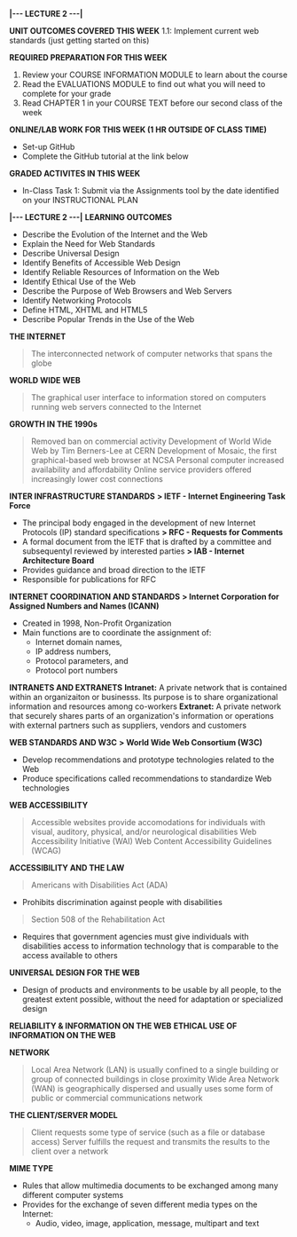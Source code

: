 **|--- LECTURE 2 ---|**



**UNIT OUTCOMES COVERED THIS WEEK**
  1.1: Implement current web standards (just getting started on this)

**REQUIRED PREPARATION FOR THIS WEEK**
  1. Review your COURSE INFORMATION MODULE to learn about the course
  2. Read the EVALUATIONS MODULE to find out what you will need to complete for your grade
  3. Read CHAPTER 1 in your COURSE TEXT before our second class of the week

**ONLINE/LAB WORK FOR THIS WEEK (1 HR OUTSIDE OF CLASS TIME)**
  - Set-up GitHub
  - Complete the GitHub tutorial at the link below

**GRADED ACTIVITES IN THIS WEEK**
  - In-Class Task 1: Submit via the Assignments tool by the date identified on your INSTRUCTIONAL PLAN

**|--- LECTURE 2 ---|**
**LEARNING OUTCOMES**
  - Describe the Evolution of the Internet and the Web
  - Explain the Need for Web Standards
  - Describe Universal Design
  - Identify Benefits of Accessible Web Design
  - Identify Reliable Resources of Information on the Web
  - Identify Ethical Use of the Web
  - Describe the Purpose of Web Browsers and Web Servers
  - Identify Networking Protocols
  - Define HTML, XHTML and HTML5
  - Describe Popular Trends in the Use of the Web

**THE INTERNET**
> The interconnected network of computer networks that spans the globe

**WORLD WIDE WEB**
> The graphical user interface to information stored on computers running web servers connected to the Internet

**GROWTH IN THE 1990s**
> Removed ban on commercial activity
> Development of World Wide Web by Tim Berners-Lee at CERN
> Development of Mosaic, the first graphical-based web browser at NCSA
> Personal computer increased availability and affordability
> Online service providers offered increasingly lower cost connections

**INTER INFRASTRUCTURE STANDARDS**
**> IETF - Internet Engineering Task Force**
  - The principal body engaged in the development of new Internet Protocols (IP) standard specifications
**> RFC - Requests for Comments**
  - A formal document from the IETF that is drafted by a committee and subsequentyl reviewed by interested parties
**> IAB - Internet Architecture Board**
  - Provides guidance and broad direction to the IETF
  - Responsible for publications for RFC

**INTERNET COORDINATION AND STANDARDS**
**> Internet Corporation for Assigned Numbers and Names (ICANN)**
  - Created in 1998, Non-Profit Organization
  - Main functions are to coordinate the assignment of:
    + Internet domain names,
    + IP address numbers,
    + Protocol parameters, and
    + Protocol port numbers

**INTRANETS AND EXTRANETS**
**Intranet:** A private network that is contained within an organizaiton or businesss. Its purpose is to share organizational information and resources among co-workers
**Extranet:** A private network that securely shares parts of an organization's information or operations with external partners such as suppliers, vendors and customers

**WEB STANDARDS AND W3C**
**> World Wide Web Consortium (W3C)**
  - Develop recommendations and prototype technologies related to the Web
  - Produce specifications called recommendations to standardize Web technologies

**WEB ACCESSIBILITY**
> Accessible websites provide accomodations for individuals with visual, auditory, physical, and/or neurological disabilities
> Web Accessibility Initiative (WAI)
> Web Content Accessibility Guidelines (WCAG)

**ACCESSIBILITY AND THE LAW**
> Americans with Disabilities Act (ADA)
  - Prohibits discrimination against people with disabilities
> Section 508 of the Rehabilitation Act
  - Requires that government agencies must give individuals with disabilities access to information technology that is comparable to the access available to others

**UNIVERSAL DESIGN FOR THE WEB**
  - Design of products and environments to be usable by all people, to the greatest extent possible, without the need for adaptation or specialized design

**RELIABILITY & INFORMATION ON THE WEB**
**ETHICAL USE OF INFORMATION ON THE WEB**

**NETWORK**
> Local Area Network (LAN) is usually confined to a single building or group of connected buildings in close proximity
> Wide Area Network (WAN) is geographically dispersed and usually uses some form of public or commercial communications network

**THE CLIENT/SERVER MODEL**
> Client requests some type of service (such as a file or database access)
> Server fulfills the request and transmits the results to the client over a network

**MIME TYPE**
  - Rules that allow multimedia documents to be exchanged among many different computer systems
  - Provides for the exchange of seven different media types on the Internet:
    + Audio, video, image, application, message, multipart and text
